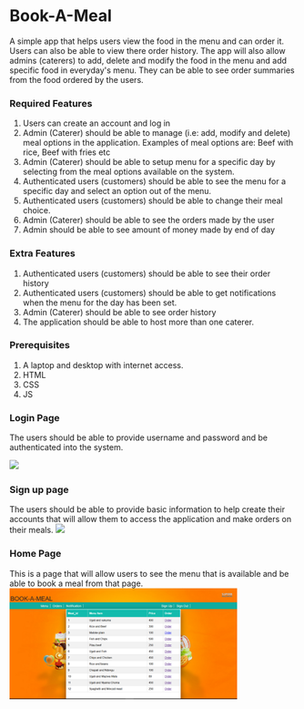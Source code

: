 # Book-A-Meal
A simple app that helps users view the food in the menu and can order it. Users can also be able to view there order history. The app will also allow admins (caterers) to add, delete and modify the food in the menu and add specific food in everyday's menu. They can be able to see order summaries from the food ordered by the users.

### Required Features
1. Users can create an account and log in
2. Admin (Caterer) should be able to manage (i.e: add, modify and delete) meal options in the application. Examples of meal options are: Beef with rice, Beef with fries etc
3. Admin (Caterer) should be able to setup menu for a specific day by selecting from the meal options available on the system.
4. Authenticated users (customers) should be able to see the menu for a specific day and select an option out of the menu.
5. Authenticated users (customers) should be able to change their meal choice.
6. Admin (Caterer) should be able to see the orders made by the user
7. Admin should be able to see amount of money made by end of day

###  Extra Features 
1. Authenticated users (customers) should be able to see their order history
2. Authenticated users (customers) should be able to get notifications when the menu for the day has been set.
3. Admin (Caterer) should be able to see order history
4. The application should be able to host more than one caterer.

### Prerequisites
1. A laptop and desktop with internet access.
2. HTML
3. CSS
4. JS

### Login Page

The users should be able to provide username and password and be authenticated into the system.

<img src="https://github.com/eduhmik/Book-A-Meal/gh-pages/Screenshots/home.png "  width="400"/>  

### Sign up page
The users should be able to provide basic information to help create their accounts that will allow them to access the application and make orders on their meals.
 <img src="https://github.com/eduhmik/Book-A-Mealr/blob/master/Screenshots/signup.png" width="400"/>

### Home Page
This is a page that will allow users to see the menu that is available and be able to book a meal from that page.
<img src="https://github.com/eduhmik/Book-A-Meal/blob/master/Screenshots/home.png" width="400"/> 




